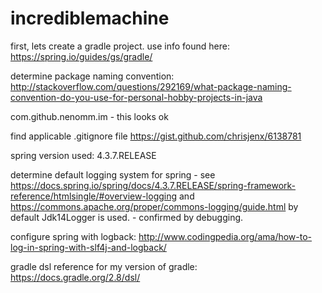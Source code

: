 # incrediblemachine

first, lets create a gradle project. use info found here:
https://spring.io/guides/gs/gradle/

determine package naming convention:
http://stackoverflow.com/questions/292169/what-package-naming-convention-do-you-use-for-personal-hobby-projects-in-java

com.github.nenomm.im - this looks ok

find applicable .gitignore file
https://gist.github.com/chrisjenx/6138781

spring version used: 4.3.7.RELEASE

determine default logging system for spring - 
see https://docs.spring.io/spring/docs/4.3.7.RELEASE/spring-framework-reference/htmlsingle/#overview-logging
and https://commons.apache.org/proper/commons-logging/guide.html
by default Jdk14Logger is used. - confirmed by debugging.

configure spring with logback:
http://www.codingpedia.org/ama/how-to-log-in-spring-with-slf4j-and-logback/

gradle dsl reference for my version of gradle:
https://docs.gradle.org/2.8/dsl/

